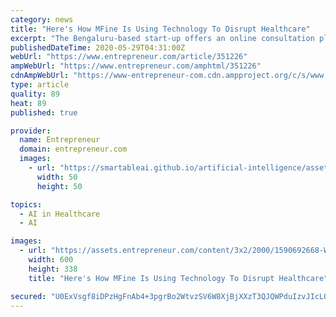 ```yaml
---
category: news
title: "Here's How MFine Is Using Technology To Disrupt Healthcare"
excerpt: "The Bengaluru-based start-up offers an online consultation platform and has seen teleconsultations grow 5-6 times in the last few weeks owing to the Coronavirus outbreak"
publishedDateTime: 2020-05-29T04:31:00Z
webUrl: "https://www.entrepreneur.com/article/351226"
ampWebUrl: "https://www.entrepreneur.com/amphtml/351226"
cdnAmpWebUrl: "https://www-entrepreneur-com.cdn.ampproject.org/c/s/www.entrepreneur.com/amphtml/351226"
type: article
quality: 89
heat: 89
published: true

provider:
  name: Entrepreneur
  domain: entrepreneur.com
  images:
    - url: "https://smartableai.github.io/artificial-intelligence/assets/images/organizations/entrepreneur.com-50x50.jpg"
      width: 50
      height: 50

topics:
  - AI in Healthcare
  - AI

images:
  - url: "https://assets.entrepreneur.com/content/3x2/2000/1590692668-Webpnet-compress-image43.jpg?width=600&crop=16:9"
    width: 600
    height: 338
    title: "Here's How MFine Is Using Technology To Disrupt Healthcare"

secured: "U0ExVsgf8iDPzHgFnAb4+3pgrBo2WtvzSV6W8XjBjXXzT3QJQWPduIzvJIcLQg8OIpPQpzg91iCbtBqsNAfGTJVwoAV0qSfnxJiqLk/X5wp+6TUhxatdUKSIXVDI4JhRzlVRspzOx6VEj4LH0yh6wGYNCxlM8JGa9M+9lExJbtGldVEm9c8AK2P6AalZVJHL1DgS6S1v097GrNk6MW9HQjGGeY+V1iVkatq/FwDqbg9APUEwggPVXYZ25vjmdGwdTsGGIELS+GAdr2BIDGCvWC8PAgpeYaZGHUjYRJlRqTQixIXS3YX2u1x1kf/82RT4;SaCWSw60eM6ZiFxroXYL9g=="
---
```


